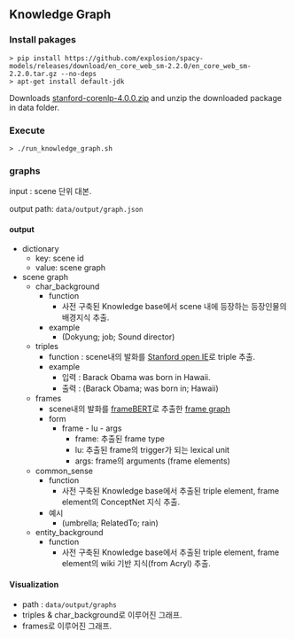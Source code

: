## Knowledge Graph

### Install pakages
```
> pip install https://github.com/explosion/spacy-models/releases/download/en_core_web_sm-2.2.0/en_core_web_sm-2.2.0.tar.gz --no-deps
> apt-get install default-jdk
````

Downloads [stanford-corenlp-4.0.0.zip](https://stanfordnlp.github.io/CoreNLP/history.html) and unzip the downloaded package in data folder.


### Execute
```
> ./run_knowledge_graph.sh
```

### graphs

input : scene 단위 대본.

output path: `data/output/graph.json`

#### output

- dictionary
  - key: scene id
  - value: scene graph
- scene graph
  - char_background
    - function
      - 사전 구축된 Knowledge base에서 scene 내에 등장하는 등장인물의 배경지식 추출.
    - example
      - (Dokyung; job; Sound director)
  - triples
    - function : scene내의 발화를 [Stanford open IE](https://nlp.stanford.edu/software/openie.html)로 triple 추출.
    - example
      - 입력 :  Barack Obama was born in Hawaii.
      - 출력 : (Barack Obama; was born in; Hawaii)
  - frames
    - scene내의 발화를 [frameBERT](https://github.com/machinereading/frameBERT)로 추출한 [frame graph](https://framenet.icsi.berkeley.edu/fndrupal/WhatIsFrameNet)
    - form
      - frame - lu - args
        - frame: 추출된 frame type
        - lu: 추출된 frame의 trigger가 되는 lexical unit
        - args: frame의 arguments (frame elements)
  - common_sense
    - function
      - 사전 구축된 Knowledge base에서 추출된 triple element, frame element의 ConceptNet 지식 추출.
    - 예시
      - (umbrella; RelatedTo; rain)
  - entity_background
    - function
      - 사전 구축된 Knowledge base에서 추출된 triple element, frame element의  wiki 기반 지식(from Acryl) 추출.

#### Visualization

- path : `data/output/graphs`
- triples & char_background로 이루어진 그래프.
- frames로 이루어진 그래프.